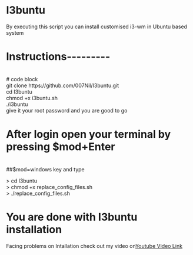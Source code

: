 # I3buntu
By executing this script you can install customised i3-wm in Ubuntu based system
<h1>Instructions---------</h1><br>
# code block <br>
git clone https://github.com/007Nil/I3buntu.git<br>
cd I3buntu <br>
chmod +x i3buntu.sh <br>
./i3buntu<br>
give it your root password and you are good to go <br>

<h1>After login open your terminal by pressing $mod+Enter</h1><br>
##$mod=windows key and type 
<p>
  > cd I3buntu <br>
  > chmod +x replace_config_files.sh <br>
  >  ./replace_config_files.sh <br>
 </p>
 
 <h1>You are done with I3buntu installation</h1>
Facing problems on Intallation check out my video on<a href="https://www.youtube.com/watch?v=IMyqzD0OORM" target="_blank">Youtube Video Link
